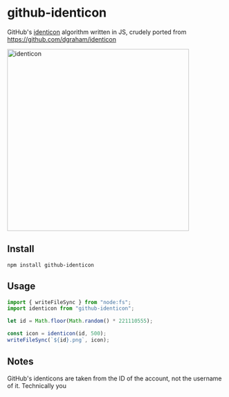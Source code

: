 # github-identicon
GitHub's [identicon](https://github.blog/news-insights/company-news/identicons/) algorithm written in JS, crudely ported from https://github.com/dgraham/identicon

<img width="420" height="420" alt="identicon" src="https://github.com/user-attachments/assets/81523432-0891-4b3e-89f6-2d0eb7baea31" />

## Install
```
npm install github-identicon
```

## Usage
```js
import { writeFileSync } from "node:fs";
import identicon from "github-identicon";

let id = Math.floor(Math.random() * 221110555);

const icon = identicon(id, 500);
writeFileSync(`${id}.png`, icon);
```

## Notes
GitHub's identicons are taken from the ID of the account, not the username of it. Technically you 